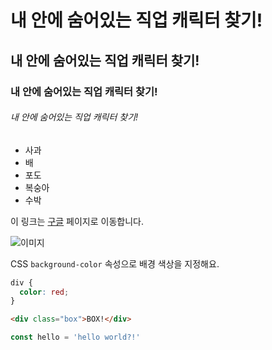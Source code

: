 # 내 안에 숨어있는 직업 캐릭터 찾기!

## 내 안에 숨어있는 직업 캐릭터 찾기!

### 내 안에 숨어있는 직업 캐릭터 찾기!

######  내 안에 숨어있는 직업 캐릭터 찾기!

- 사과
- 배
- 포도
- 복숭아
- 수박

이 링크는 [구글](https://google.com) 페이지로 이동합니다. 

![이미지](https://picsum.photos/300)

CSS `background-color` 속성으로 배경 색상을 지정해요.

```CSS
div {
  color: red;
}
```

```html
<div class="box">BOX!</div>
```

```js
const hello = 'hello world?!'
```